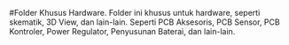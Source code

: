#Folder Khusus Hardware.
Folder ini khusus untuk hardware, seperti skematik, 3D View, dan lain-lain. Seperti PCB Aksesoris, PCB Sensor, PCB Kontroler, Power Regulator, Penyusunan Baterai, dan lain-lain. 

